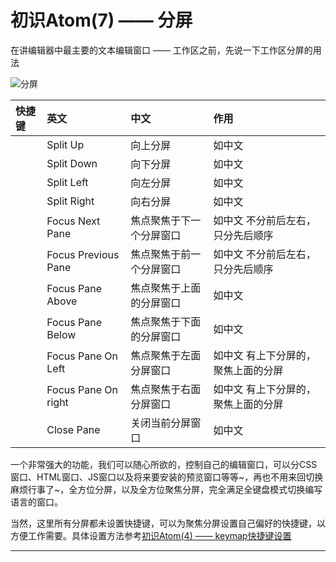 
# 初识Atom(7) —— 分屏

在讲编辑器中最主要的文本编辑窗口 —— 工作区之前，先说一下工作区分屏的用法

![][1]

| 快捷键 | 英文 | 中文 | 作用 |
| :----- | :---- | :----- | :----- |
|  | Split Up | 向上分屏 | 如中文 |
|  | Split Down | 向下分屏 | 如中文 |
|  | Split Left | 向左分屏 | 如中文 |
|  | Split Right | 向右分屏 | 如中文 |
|  | Focus Next Pane | 焦点聚焦于下一个分屏窗口 | 如中文 不分前后左右，只分先后顺序 |
|  | Focus Previous Pane | 焦点聚焦于前一个分屏窗口 | 如中文 不分前后左右，只分先后顺序 |
|  | Focus Pane Above | 焦点聚焦于上面的分屏窗口 | 如中文 |
|  | Focus Pane Below | 焦点聚焦于下面的分屏窗口 | 如中文 |
|  | Focus Pane On Left | 焦点聚焦于左面分屏窗口 | 如中文 有上下分屏的，聚焦上面的分屏 |
|  | Focus Pane On right | 焦点聚焦于右面分屏窗口 | 如中文 有上下分屏的，聚焦上面的分屏 |
|  | Close Pane | 关闭当前分屏窗口 | 如中文 |

一个非常强大的功能，我们可以随心所欲的，控制自己的编辑窗口，可以分CSS窗口、HTML窗口、JS窗口以及将来要安装的预览窗口等等~，再也不用来回切换麻烦行事了~，全方位分屏，以及全方位聚焦分屏，完全满足全键盘模式切换编写语言的窗口。

当然，这里所有分屏都未设置快捷键，可以为聚焦分屏设置自己偏好的快捷键，以方便工作需要。具体设置方法参考[初识Atom(4) —— keymap快捷键设置][2]


***

[1]:https://github.com/kaivin/atom/raw/master/images/pane/pane.png "分屏"
[2]:/keymap.md "快捷键设置"
